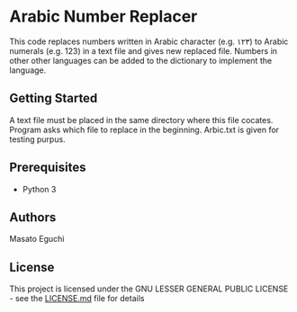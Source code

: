 # Arabic Number Replacer
This code replaces numbers written in Arabic character (e.g. ١٢٣) to Arabic numerals (e.g. 123) in a text file and gives new replaced file. Numbers in other other languages can be added to the dictionary to implement the language.

## Getting Started

A text file must be placed in the same directory where this file cocates. Program asks which file to replace in the beginning. Arbic.txt is given for testing purpus.

## Prerequisites
* Python 3

## Authors
Masato Eguchi

## License

This project is licensed under the GNU LESSER GENERAL PUBLIC LICENSE - see the [LICENSE.md](LICENSE.md) file for details